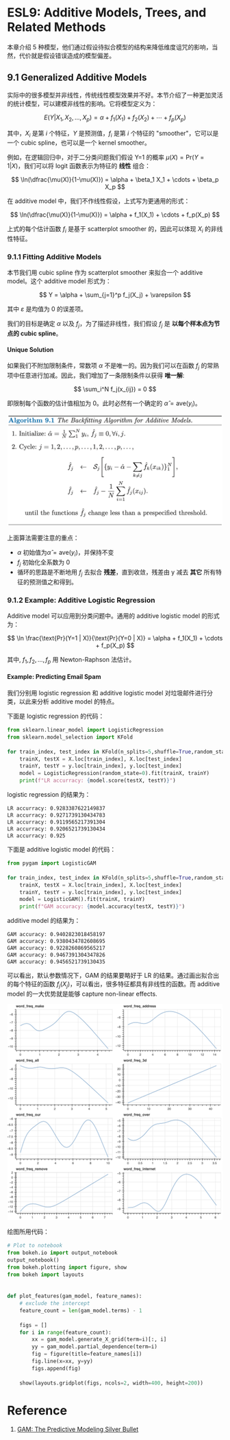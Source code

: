 # ESL9: Additive Models, Trees, and Related Methods

本章介绍 5 种模型，他们通过假设待拟合模型的结构来降低维度诅咒的影响，当然，代价就是假设错误造成的模型偏差。

## 9.1 Generalized Additive Models

实际中的很多模型并非线性，传统线性模型效果并不好。本节介绍了一种更加灵活的统计模型，可以建模非线性的影响。它将模型定义为：

$$ E(Y|X_1, X_2, ..., X_p) = \alpha + f_1(X_1) + f_2(X_2) + \cdots + f_p(X_p)$$

其中，$X_i$ 是第 $i$ 个特征，$Y$ 是预测值，$f_i$ 是第 $i$ 个特征的 "smoother"，它可以是一个 cubic spline，也可以是一个 kernel smoother。

例如，在逻辑回归中，对于二分类问题我们假设 Y=1 的概率 $\mu(X) = \text{Pr}(Y=1|X)$，我们可以将 logit 函数表示为特征的 __线性__ 组合：

$$ \ln(\dfrac{\mu(X)}{1-\mu(X)}) = \alpha + \beta_1 X_1 + \cdots + \beta_p X_p $$

在 additive model 中，我们不作线性假设，上式写为更通用的形式：

$$ \ln(\dfrac{\mu(X)}{1-\mu(X)}) = \alpha + f_1(X_1) + \cdots + f_p(X_p) $$

上式的每个估计函数 $f_i$ 是基于 scatterplot smoother 的，因此可以体现 $X_i$ 的非线性特征。

### 9.1.1 Fitting Additive Models

本节我们用 cubic spline 作为 scatterplot smoother 来拟合一个 additive model。这个 additive model 形式为：


$$ Y = \alpha + \sum_{j=1}^p f_j(X_j) + \varepsilon $$

其中 $\varepsilon$ 是均值为 0 的误差项。

我们的目标是确定 $\alpha$ 以及 $f_j$，为了描述非线性，我们假设 $f_j$ 是 __以每个样本点为节点的 cubic spline__。

#### Unique Solution

如果我们不附加限制条件，常数项 $\alpha$ 不是唯一的。因为我们可以在函数 $f_j$ 的常熟项中任意进行加减。因此，我们增加了一条限制条件以获得 __唯一解__:

$$ \sum_i^N f_j(x_{ij}) = 0 $$

即限制每个函数的估计值相加为 0。此时必然有一个确定的 $\hat{\alpha} = \text{ave} (y_i)$。

![Backfitting Algorithm](images/9/backfitting.png)

上面算法需要注意的重点：

- $\alpha$ 初始值为$\hat{\alpha} = \text{ave} (y_i)$，并保持不变
- $f_j$ 初始化全系数为 0
- 循环的思路是不断地用 $f_j$ 去拟合 __残差__，直到收敛，残差由 y 减去 __其它__ 所有特征的预测值之和得到。



### 9.1.2 Example: Additive Logistic Regression

Additive model 可以应用到分类问题中。通用的 additive logistic model 的形式为：

$$ \ln \frac{\text{Pr}(Y=1 | X)}{\text{Pr}(Y=0 | X)} = \alpha + f_1(X_1) + \cdots + f_p(X_p) $$

其中, $f_1, f_2, \dots, f_p$ 用 Newton-Raphson 法估计。

#### Example: Predicting Email Spam

我们分别用 logistic regression 和 additive logistic model 对垃圾邮件进行分类，以此来分析 additive model 的特点。


下面是 logistic regression 的代码：

```py
from sklearn.linear_model import LogisticRegression
from sklearn.model_selection import KFold

for train_index, test_index in KFold(n_splits=5,shuffle=True,random_state=1).split(X):
    trainX, testX = X.loc[train_index], X.loc[test_index]
    trainY, testY = y.loc[train_index], y.loc[test_index]
    model = LogisticRegression(random_state=0).fit(trainX, trainY)
    print(f"LR accurracy: {model.score(testX, testY)}")
```

logistic regression 的结果为：

```text
LR accurracy: 0.9283387622149837
LR accurracy: 0.9271739130434783
LR accurracy: 0.9119565217391304
LR accurracy: 0.9206521739130434
LR accurracy: 0.925
```

下面是 additive logistic model 的代码：

```py
from pygam import LogisticGAM

for train_index, test_index in KFold(n_splits=5,shuffle=True,random_state=1).split(X):
    trainX, testX = X.loc[train_index], X.loc[test_index]
    trainY, testY = y.loc[train_index], y.loc[test_index]
    model = LogisticGAM().fit(trainX, trainY)
    print(f"GAM accuracy: {model.accuracy(testX, testY)}")
```

additive model 的结果为：

```text
GAM accuracy: 0.9402823018458197
GAM accuracy: 0.9380434782608695
GAM accuracy: 0.9228260869565217
GAM accuracy: 0.9467391304347826
GAM accuracy: 0.9456521739130435
```

可以看出，默认参数情况下，GAM 的结果要略好于 LR 的结果。通过画出拟合出的每个特征的函数 $f_j(X_j)$，可以看出，很多特征都具有非线性的函数。而 additive model 的一大优势就是能够 capture non-linear effects.

![GAM functions](images/9/spam_features.png)

绘图所用代码：

```py
# Plot to notebook
from bokeh.io import output_notebook
output_notebook()
from bokeh.plotting import figure, show
from bokeh import layouts


def plot_features(gam_model, feature_names):
    # exclude the intercept
    feature_count = len(gam_model.terms) - 1

    figs = []
    for i in range(feature_count):
        xx = gam_model.generate_X_grid(term=i)[:, i]
        yy = gam_model.partial_dependence(term=i)
        fig = figure(title=feature_names[i])
        fig.line(x=xx, y=yy)
        figs.append(fig)

    show(layouts.gridplot(figs, ncols=2, width=400, height=200))
```

# Reference

1. [GAM: The Predictive Modeling Silver Bullet](https://multithreaded.stitchfix.com/blog/2015/07/30/gam/)
